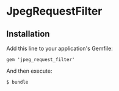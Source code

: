 # JpegRequestFilter



## Installation

Add this line to your application's Gemfile:

    gem 'jpeg_request_filter'

And then execute:

    $ bundle
